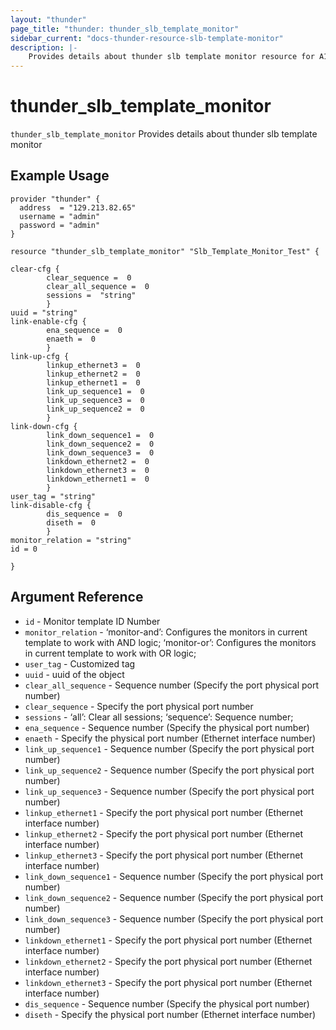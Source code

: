 ```yaml
---
layout: "thunder"
page_title: "thunder: thunder_slb_template_monitor"
sidebar_current: "docs-thunder-resource-slb-template-monitor"
description: |-
	Provides details about thunder slb template monitor resource for A10
---
```


# thunder\_slb\_template\_monitor

`thunder_slb_template_monitor` Provides details about thunder slb template monitor
## Example Usage


```hcl
provider "thunder" {
  address  = "129.213.82.65"
  username = "admin"
  password = "admin"
}

resource "thunder_slb_template_monitor" "Slb_Template_Monitor_Test" {

clear-cfg {   
        clear_sequence =  0 
        clear_all_sequence =  0 
        sessions =  "string" 
        }
uuid = "string"
link-enable-cfg {   
        ena_sequence =  0 
        enaeth =  0 
        }
link-up-cfg {   
        linkup_ethernet3 =  0 
        linkup_ethernet2 =  0 
        linkup_ethernet1 =  0 
        link_up_sequence1 =  0 
        link_up_sequence3 =  0 
        link_up_sequence2 =  0 
        }
link-down-cfg {   
        link_down_sequence1 =  0 
        link_down_sequence2 =  0 
        link_down_sequence3 =  0 
        linkdown_ethernet2 =  0 
        linkdown_ethernet3 =  0 
        linkdown_ethernet1 =  0 
        }
user_tag = "string"
link-disable-cfg {   
        dis_sequence =  0 
        diseth =  0 
        }
monitor_relation = "string"
id = 0
 
}
```

## Argument Reference

* `id` - Monitor template ID Number
* `monitor_relation` - ‘monitor-and’: Configures the monitors in current template to work with AND logic; ‘monitor-or’: Configures the monitors in current template to work with OR logic;
* `user_tag` - Customized tag
* `uuid` - uuid of the object
* `clear_all_sequence` - Sequence number (Specify the port physical port number)
* `clear_sequence` - Specify the port physical port number
* `sessions` - ‘all’: Clear all sessions; ‘sequence’: Sequence number;
* `ena_sequence` - Sequence number (Specify the physical port number)
* `enaeth` - Specify the physical port number (Ethernet interface number)
* `link_up_sequence1` - Sequence number (Specify the port physical port number)
* `link_up_sequence2` - Sequence number (Specify the port physical port number)
* `link_up_sequence3` - Sequence number (Specify the port physical port number)
* `linkup_ethernet1` - Specify the port physical port number (Ethernet interface number)
* `linkup_ethernet2` - Specify the port physical port number (Ethernet interface number)
* `linkup_ethernet3` - Specify the port physical port number (Ethernet interface number)
* `link_down_sequence1` - Sequence number (Specify the port physical port number)
* `link_down_sequence2` - Sequence number (Specify the port physical port number)
* `link_down_sequence3` - Sequence number (Specify the port physical port number)
* `linkdown_ethernet1` - Specify the port physical port number (Ethernet interface number)
* `linkdown_ethernet2` - Specify the port physical port number (Ethernet interface number)
* `linkdown_ethernet3` - Specify the port physical port number (Ethernet interface number)
* `dis_sequence` - Sequence number (Specify the physical port number)
* `diseth` - Specify the physical port number (Ethernet interface number)
